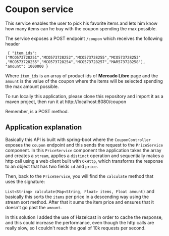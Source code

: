 # Coupon service

This service enables the user to pick his favorite items and lets him know how many items can he buy with the coupon spending the max possible.

The service exposes a POST endpoint `/coupon` which receives the following header

` { "item_ids": ["MCO573728251","MCO573728252","MCO573728255","MCO573728253"
,"MCO573728255","MCO573728254","MCO573728257","MAR573728258"],
"amount": 1000000
}` 

Where `item_ids` is an array of product ids of **Mercado Libre** page and the `amount` is the value of the coupon where the items will be selected spending the max amount possible.

To run locally this application, please clone this repository and import it as a maven project, then run it at 
http://localhost:8080/coupon

Remember, is a POST method.

## Application explanation

Basically this API is built with spring-boot where the `CouponController`
exposes the `coupon` endpoint and this sends the request to the `PriceService` component.
In this `PriceService` component the application takes the array and creates a `stream`, applies 
a `distinct` operation and sequentially makes a http call using a web client built with `OkHttp`, which 
transforms the response to an object that has two fields `id` and `price`.

Then, back to the `PriceService`, you will find the `calculate` method that uses the signature:

`List<String> calculate(Map<String, Float> items, Float amount)` and basically this sorts the `items` per price in a descending
way using the stream sort method. After that it sums the item price and ensures that it doesn't go past the `amount`.

In this solution I added the use of Hazelcast in order to cache the response, and this could increase the performance, even though
the http calls are really slow, so I couldn't reach the goal of 10k requests per second.
